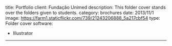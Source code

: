 title: Portfolio
client: Fundação Unimed
description: This folder cover stands over the folders given to students.
category: brochures
date: 2013/11/1
image: https://farm1.staticflickr.com/739/21243206888_5a217cbf54
type: Folder cover
software:
- Illustrator
---
